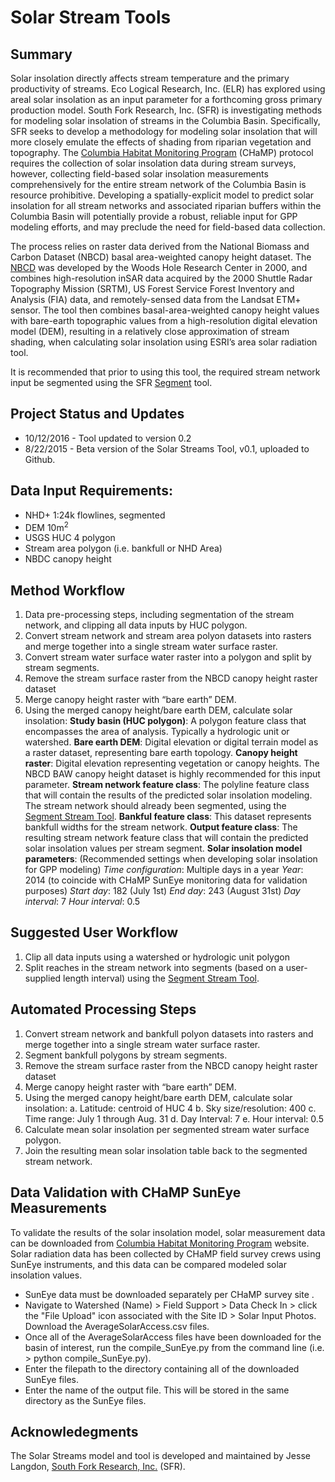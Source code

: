 # Solar Stream Tools

## Summary
Solar insolation directly affects stream temperature and the primary productivity of streams.   Eco Logical Research, Inc. (ELR) has explored using areal solar insolation as an input parameter for a forthcoming gross primary production model. South Fork Research, Inc. (SFR) is investigating methods for modeling solar insolation of streams in the Columbia Basin. Specifically, SFR seeks to develop a methodology for modeling solar insolation that will more closely emulate the effects of shading from riparian vegetation and topography.
The [Columbia Habitat Monitoring Program](https://www.champmonitoring.org/) (CHaMP) protocol requires the collection of solar insolation data during stream surveys, however, collecting field-based solar insolation measurements comprehensively for the entire stream network of the Columbia Basin is resource prohibitive.  Developing a spatially-explicit model to predict solar insolation for all stream networks and associated riparian buffers within the Columbia Basin will potentially provide a robust, reliable input for GPP modeling efforts, and may preclude the need for field-based data collection. 

The process relies on raster data derived from the National Biomass and Carbon Dataset (NBCD) basal area-weighted canopy height dataset.  The [NBCD](http://www.whrc.org/mapping/nbcd) was developed by the Woods Hole Research Center in 2000, and combines high-resolution inSAR data acquired by the 2000 Shuttle Radar Topography Mission (SRTM), US Forest Service Forest Inventory and Analysis (FIA) data, and remotely-sensed data from the Landsat ETM+ sensor.  The tool then combines basal-area-weighted canopy height values with bare-earth topographic values from a high-resolution digital elevation model (DEM), resulting in a relatively close approximation of stream shading, when calculating solar insolation using ESRI’s area solar radiation tool.  

It is recommended that prior to using this tool, the required stream network input be segmented using the SFR [Segment](http://github.com/jesselangdon/segment_tool) tool.

## Project Status and Updates
* 10/12/2016 - Tool updated to version 0.2
* 8/22/2015 - Beta version of the Solar Streams Tool, v0.1, uploaded to Github.

## Data Input Requirements:
* NHD+ 1:24k flowlines, segmented
* DEM 10m<sup>2</sup>
* USGS HUC 4 polygon
* Stream area polygon (i.e. bankfull or NHD Area)
* NBDC canopy height

## Method Workflow
1. Data pre-processing steps, including segmentation of the stream network, and clipping all data inputs by HUC polygon.
2. Convert stream network and stream area polyon datasets into rasters and merge together into a single stream water surface raster.
3. Convert stream water surface water raster into a polygon and split by stream segments.
4. Remove the stream surface raster from the NBCD canopy height raster dataset
5. Merge canopy height raster with “bare earth” DEM.
6. Using the merged canopy height/bare earth DEM, calculate solar insolation:
**Study basin (HUC polygon)**: A polygon feature class that encompasses the area of analysis. Typically a hydrologic unit or watershed.
**Bare earth DEM**: Digital elevation or digital terrain model as a raster dataset, representing bare earth topology.
**Canopy height raster**: Digital elevation representing vegetation or canopy heights.  The NBCD BAW canopy height dataset is highly recommended for this input parameter.
**Stream network feature class**: The polyline feature class that will contain the results of the predicted solar insolation modeling.  The stream network should already been segmented, using the [Segment Stream Tool](https://github.com/jesselangdon/segment_tool).
**Bankful feature class**: This dataset represents bankfull widths for the stream network.
**Output feature class**: The resulting stream network feature class that will contain the predicted solar insolation values per stream segment.
**Solar insolation model parameters**:
(Recommended settings when developing solar insolation for GPP modeling)
_Time configuration_: Multiple days in a year
_Year_: 2014 (to coincide with CHaMP SunEye monitoring data for validation purposes)
_Start day_: 182 (July 1st)
_End day_: 243 (August 31st)
_Day interval_: 7
_Hour interval_: 0.5

## Suggested User Workflow
1. Clip all data inputs using a watershed or hydrologic unit polygon
2. Split reaches in the stream network into segments (based on a user-supplied length interval) using the [Segment Stream Tool](https://github.com/jesselangdon/segment_tool).

## Automated Processing Steps
1. Convert stream network and bankfull polyon datasets into rasters and merge together into a single stream water surface raster.
2. Segment bankfull polygons by stream segments.
3. Remove the stream surface raster from the NBCD canopy height raster dataset
4. Merge canopy height raster with “bare earth” DEM.
5. Using the merged canopy height/bare earth DEM, calculate solar insolation:
    a. Latitude: centroid of HUC 4
    b. Sky size/resolution: 400
    c. Time range: July 1 through Aug. 31
    d. Day Interval: 7
    e. Hour interval: 0.5
6. Calculate mean solar insolation per segmented stream water surface polygon.
7. Join the resulting mean solar insolation table back to the segmented stream network.

## Data Validation with CHaMP SunEye Measurements
To validate the results of the solar insolation model, solar measurement data can be downloaded from [Columbia Habitat Monitoring Program](https://www.champmonitoring.org/) website.  Solar radiation data has been collected by CHaMP field survey crews using SunEye instruments, and this data can be compared modeled solar insolation values.
* SunEye data must be downloaded separately per CHaMP survey site . 
* Navigate to Watershed (Name) > Field Support > Data Check In > click the "File Upload" icon associated with the Site ID > Solar Input Photos.  Download the AverageSolarAccess.csv files.
* Once all of the AverageSolarAccess files have been downloaded for the basin of interest, run the compile\_SunEye.py from the command line (i.e. > python compile\_SunEye.py).
* Enter the filepath to the directory containing all of the downloaded SunEye files.
* Enter the name of the output file.  This will be stored in the same directory as the SunEye files.

## Acknowledegments
The Solar Streams model and tool is developed and maintained by Jesse Langdon, [South Fork Research, Inc.](http://southforkresearch.org) (SFR).

